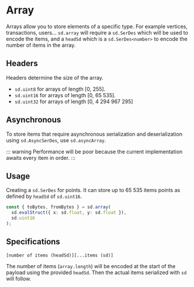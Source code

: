 # Array

Arrays allow you to store elements of a specific type. For example vertices, transactions, users... `sd.array` will require a `sd.SerDes` which will be used to encode the items, and a `headSd` which is a `sd.SerDes<number>` to encode the number of items in the array.

## Headers

Headers determine the size of the array.

- `sd.uint8` for arrays of length [0, 255].
- `sd.uint16` for arrays of length [0, 65 535].
- `sd.uint32` for arrays of length [0, 4 294 967 295]

## Asynchronous

To store items that require asynchronous serialization and deserialization using `sd.AsyncSerDes`, use `sd.asyncArray`.

::: warning
Performance will be poor because the current implementation awaits every item in order.
:::

## Usage

Creating a `sd.SerDes` for points. It can store up to 65 535 items points as defined by `headSd` of `sd.uint16`.

```ts
const { toBytes, fromBytes } = sd.array(
  sd.evalStruct({ x: sd.float, y: sd.float }),
  sd.uint16
);
```

## Specifications

```
[number of items (headSd)][...items (sd)]
```

The number of items (`array.length`) will be encoded at the start of the payload using the provided `headSd`. Then the actual items serialized with `sd` will follow.

